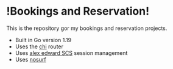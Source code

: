 # !Bookings and Reservation!

This is the repository gor my bookings and reservation projects.

- Built in Go version 1.19
- Uses the [chi](https://github.com/go-chi/chi/v5) router
- Uses [alex edward SCS](https://github.com/alexedwards/scs/v2) session management
- Uses [nosurf](https://github.com/justinas/nosurf) 